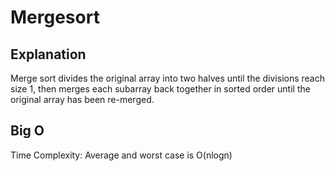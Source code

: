 # Mergesort

## Explanation 
Merge sort divides the original array into two halves until the divisions reach size 1, then merges each subarray back together in sorted order
until the original array has been re-merged.

## Big O
Time Complexity: Average and worst case is O(nlogn)

